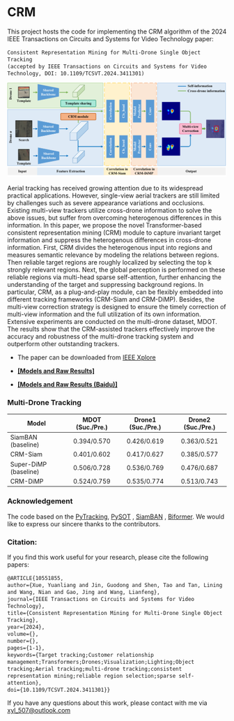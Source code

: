 # CRM

This project hosts the code for implementing the CRM algorithm of the 2024 IEEE Transactions on Circuits and Systems for Video Technology paper:
```
Consistent Representation Mining for Multi-Drone Single Object Tracking
(accepted by IEEE Transactions on Circuits and Systems for Video Technology, DOI: 10.1109/TCSVT.2024.3411301)
```

![image](https://github.com/xyl-507/CRM/blob/main/figs/fig.jpg)

Aerial tracking has received growing attention due to its widespread practical applications. 
However, single-view aerial trackers are still limited by challenges such as severe appearance variations and occlusions. 
Existing multi-view trackers utilize cross-drone information to solve the above issues, but suffer from overcoming heterogenous differences in this information. 
In this paper, we propose the novel Transformer-based consistent representation mining (CRM) module to capture invariant target information and suppress the heterogenous differences in cross-drone information. 
First, CRM divides the heterogenous input into regions and measures semantic relevance by modeling the relations between regions. 
Then reliable target regions are roughly localized by selecting the top k strongly relevant regions. 
Next, the global perception is performed on these reliable regions via multi-head sparse self-attention, further enhancing the understanding of the target and suppressing background regions. 
In particular, CRM, as a plug-and-play module, can be flexibly embedded into different tracking frameworks (CRM-Siam and CRM-DiMP). 
Besides, the multi-view correction strategy is designed to ensure the timely correction of multi-view information and the full utilization of its own information. 
Extensive experiments are conducted on the multi-drone dataset, MDOT. 
The results show that the CRM-assisted trackers effectively improve the accuracy and robustness of the multi-drone tracking system and outperform other outstanding trackers.

- The paper can be downloaded from [IEEE Xplore](https://ieeexplore.ieee.org/document/10551855)

- [**[Models and Raw Results]**](https://github.com/xyl-507/CRM/releases/tag/downloads)

- [**[Models and Raw Results (Baidu)]**](https://pan.baidu.com/s/15ntlgipFTmzKDclilrEg1A?pwd=1234)


### Multi-Drone Tracking

| Model                 | MDOT (Suc./Pre.)   | Drone1 (Suc./Pre.)| Drone2 (Suc./Pre.) |
| --------------------  | :----------------: | :---------------: | :---------------:  |
| SiamBAN (baseline)    |    0.394/0.570     |    0.426/0.619    |    0.363/0.521     |
| CRM-Siam              |    0.401/0.602     |    0.417/0.627    |    0.385/0.577     |
| Super-DiMP (baseline) |    0.506/0.728     |    0.536/0.769    |    0.476/0.687     |
| CRM-DiMP              |    0.524/0.759     |    0.535/0.774    |    0.513/0.743     |


### Acknowledgement
The code based on the [PyTracking](https://github.com/visionml/pytracking), [PySOT](https://github.com/STVIR/pysot) , [SiamBAN](https://github.com/hqucv/siamban) ,
[Biformer](https://ieeexplore.ieee.org/document/10203555).
We would like to express our sincere thanks to the contributors.

### Citation:
If you find this work useful for your research, please cite the following papers:
```
@ARTICLE{10551855,
author={Xue, Yuanliang and Jin, Guodong and Shen, Tao and Tan, Lining and Wang, Nian and Gao, Jing and Wang, Lianfeng},
journal={IEEE Transactions on Circuits and Systems for Video Technology},
title={Consistent Representation Mining for Multi-Drone Single Object Tracking},
year={2024},
volume={},
number={},
pages={1-1},
keywords={Target tracking;Customer relationship management;Transformers;Drones;Visualization;Lighting;Object tracking;Aerial tracking;multi-drone tracking;consistent representation mining;reliable region selection;sparse self-attention},
doi={10.1109/TCSVT.2024.3411301}}
```
If you have any questions about this work, please contact with me via xyl_507@outlook.com